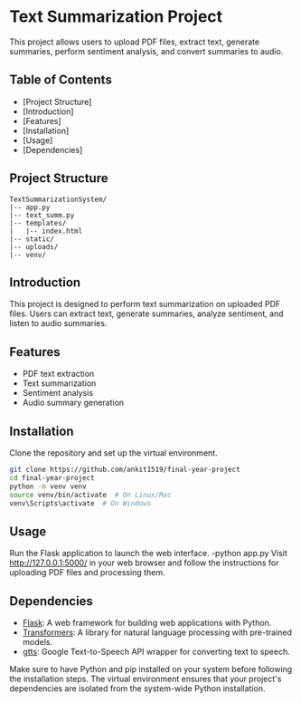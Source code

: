 # Text Summarization Project

This project allows users to upload PDF files, extract text, generate summaries, perform sentiment analysis, and convert summaries to audio.

## Table of Contents

- [Project Structure]
- [Introduction]
- [Features]
- [Installation]
- [Usage]
- [Dependencies]

## Project Structure


```plaintext
TextSummarizationSystem/
|-- app.py
|-- text_summ.py
|-- templates/
|   |-- index.html
|-- static/
|-- uploads/
|-- venv/
```


## Introduction

This project is designed to perform text summarization on uploaded PDF files. Users can extract text, generate summaries, analyze sentiment, and listen to audio summaries.

## Features

- PDF text extraction
- Text summarization
- Sentiment analysis
- Audio summary generation

## Installation

Clone the repository and set up the virtual environment.

```bash
git clone https://github.com/ankit1519/final-year-project
cd final-year-project
python -m venv venv
source venv/bin/activate  # On Linux/Mac
venv\Scripts\activate  # On Windows

```
## Usage
Run the Flask application to launch the web interface.
-python app.py
Visit http://127.0.0.1:5000/ in your web browser and follow the instructions for uploading PDF files and processing them.

## Dependencies

- [Flask](https://flask.palletsprojects.com/): A web framework for building web applications with Python.
- [Transformers](https://huggingface.co/transformers/): A library for natural language processing with pre-trained models.
- [gtts](https://pypi.org/project/gTTS/): Google Text-to-Speech API wrapper for converting text to speech.

Make sure to have Python and pip installed on your system before following the installation steps. The virtual environment ensures that your project's dependencies are isolated from the system-wide Python installation.

